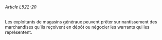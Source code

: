 ###### Article L522-20

Les exploitants de magasins généraux peuvent prêter sur nantissement des marchandises qu'ils reçoivent en dépôt ou négocier les warrants qui les représentent.

